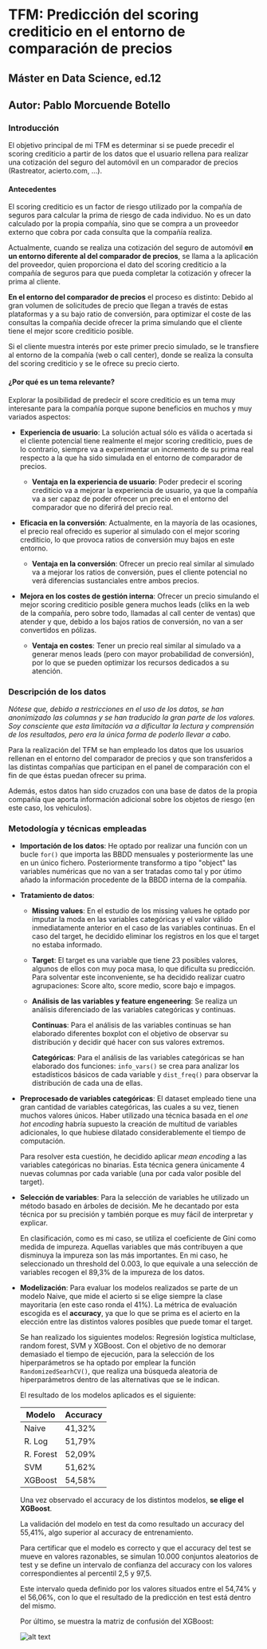 # TFM: Predicción del scoring crediticio en el entorno de comparación de precios

## Máster en Data Science, ed.12 ##

## Autor: Pablo Morcuende Botello ##


### Introducción ###

El objetivo principal de mi TFM es determinar si se puede precedir el scoring crediticio a partir de los datos que el usuario rellena para realizar una cotización del seguro del automóvil en un comparador de precios (Rastreator, acierto.com, ...).

#### Antecedentes ####

El scoring crediticio es un factor de riesgo utilizado por la compañía de seguros para calcular la prima de riesgo de cada individuo. No es un dato calculado por la propia compañía, sino que se compra a un proveedor externo que cobra por cada consulta que la compañía realiza.

Actualmente, cuando se realiza una cotización del seguro de automóvil **en un entorno diferente al del comparador de precios**, se llama a la aplicación del proveedor, quien proporciona el dato del scoring crediticio a la compañía de seguros para que pueda completar la cotización y ofrecer la prima al cliente.

**En el entorno del comparador de precios** el proceso es distinto: Debido al gran volumen de solicitudes de precio que llegan a través de estas plataformas y a su bajo ratio de conversión, para optimizar el coste de las consultas la compañía decide ofrecer la prima simulando que el cliente tiene el mejor score crediticio posible.

Si el cliente muestra interés por este primer precio simulado, se le transfiere al entorno de la compañía (web o call center), donde se realiza la consulta del scoring crediticio y se le ofrece su precio cierto.

#### ¿Por qué es un tema relevante? ####

Explorar la posibilidad de predecir el score crediticio es un tema muy interesante para la compañía porque supone beneficios en muchos y muy variados aspectos:

  * **Experiencia de usuario**: La solución actual sólo es válida o acertada si el cliente potencial tiene realmente el mejor scoring crediticio, pues de lo contrario, siempre va a experimentar un incremento de su prima real respecto a la que ha sido simulada en el entorno de comparador de precios.
  
    * **Ventaja en la experiencia de usuario**: Poder predecir el scoring crediticio va a mejorar la experiencia de usuario, ya que la compañía va a ser capaz de poder ofrecer un precio en el entorno del comparador que no diferirá del precio real.
    
  * **Eficacia en la conversión**: Actualmente, en la mayoría de las ocasiones, el precio real ofrecido es superior al simulado con el mejor scoring crediticio, lo que provoca ratios de conversión muy bajos en este entorno.

    * **Ventaja en la conversión**: Ofrecer un precio real similar al simulado va a mejorar los ratios de conversión, pues el cliente potencial no verá diferencias sustanciales entre ambos precios.
    
  * **Mejora en los costes de gestión interna**: Ofrecer un precio simulando el mejor scoring crediticio posible genera muchos leads (cliks en la web de la compañía, pero sobre todo, llamadas al call center de ventas) que atender y que, debido a los bajos ratios de conversión, no van a ser convertidos en pólizas. 
  
    * **Ventaja en costes**: Tener un precio real similar al simulado va a generar menos leads (pero con mayor probabilidad de conversión), por lo que se pueden optimizar los recursos dedicados a su atención.
    
### Descripción de los datos ###

_Nótese que, debido a restricciones en el uso de los datos, se han anonimizado las columnas y se han traducido la gran parte de los valores. Soy consciente que esta limitación va a dificultar la lectura y comprensión de los resultados, pero era la única forma de poderlo llevar a cabo._

Para la realización del TFM se han empleado los datos que los usuarios rellenan en el entorno del comparador de precios y que son transferidos a las distintas compañías que participan en el panel de comparación con el fin de que éstas puedan ofrecer su prima.

Además, estos datos han sido cruzados con una base de datos de la propia compañía que aporta información adicional sobre los objetos de riesgo (en este caso, los vehículos).

### Metodología y técnicas empleadas ###

* **Importación de los datos**: He optado por realizar una función con un bucle `for()` que importa las BBDD mensuales y posteriormente las une en un único fichero. Posteriormente transformo a tipo "object" las variables numéricas que no van a ser tratadas como tal y por útimo añado la información procedente de la BBDD interna de la compañía.

* **Tratamiento de datos**: 

    * **Missing values**: En el estudio de los missing values he optado por imputar la moda en las variables categóricas y el valor válido inmediatamente anterior en el caso de las variables continuas. En el caso del target, he decidido eliminar los registros en los que el target no estaba informado.
    
     * **Target**: El target es una variable que tiene 23 posibles valores, algunos de ellos con muy poca masa, lo que dificulta su predicción. Para solventar este inconveniente, se ha decidido realizar cuatro agrupaciones: Score alto, score medio, score bajo e impagos.

    * **Análisis de las variables y feature engeneering**: Se realiza un análisis diferenciado de las variables categóricas y continuas.
    
        **Continuas**: Para el análisis de las variables continuas se han elaborado diferentes boxplot con el objetivo de observar su distribución y decidir qué hacer con sus valores extremos.
        
        **Categóricas**: Para el análisis de las variables categóricas se han elaborado dos funciones: `info_vars()` se crea para analizar los estadísticos básicos de cada variable y `dist_freq()` para observar la distribución de cada una de ellas.
          
* **Preprocesado de variables categóricas**: El dataset empleado tiene una gran cantidad de variables categóricas, las cuales a su vez, tienen muchos valores únicos. Haber utilizado una técnica basada en el _one hot encoding_ habría supuesto la creación de multitud de variables adicionales, lo que hubiese dilatado considerablemente el tiempo de computación.

   Para resolver esta cuestión, he decidido aplicar _mean encoding_ a las variables categóricas no binarias. Esta técnica genera      únicamente 4 nuevas columnas por cada variable (una por cada valor posible del target).

* **Selección de variables**: Para la selección de variables he utilizado un método basado en árboles de decisión. Me he decantado por esta técnica por su precisión y también porque es muy fácil de interpretar y explicar.

   En clasificación, como es mi caso, se utiliza el coeficiente de Gini como medida de impureza. Aquellas variables que más contribuyen  a que disminuya la impureza son las más importantes. En mi caso, he seleccionado un threshold del 0.003, lo que equivale a una selección de variables recogen el 89,3% de la impureza de los datos.
   
* **Modelización**: Para evaluar los modelos realizados se parte de un modelo Naive, que mide el acierto si se elige siempre la clase mayoritaria (en este caso ronda el 41%). La métrica de evaluación escogida es el **accuracy**, ya que lo que se prima es el acierto en la elección entre las distintos valores posibles que puede tomar el target.

  Se han realizado los siguientes modelos: Regresión logística multiclase, random forest, SVM y XGBoost. Con el objetivo de no demorar demasiado el tiempo de ejecución, para la selección de los hiperparámetros se ha optado por emplear la función `RandomizedSearhCV()`, que realiza una búsqueda aleatoria de hiperparámetros dentro de las alternativas que se le indican.
   
  El resultado de los modelos aplicados es el siguiente:
  
     Modelo  |  Accuracy
  ---------- | -----------
  Naive      |  41,32%
  R. Log     |  51,79%
  R. Forest  |  52,09%
  SVM        |  51,62%
  XGBoost    |  54,58%
   
  Una vez observado el accuracy de los distintos modelos, **se elige el XGBoost**. 
   
  La validación del modelo en test da como resultado un accuracy del 55,41%, algo superior al accuracy de entrenamiento.
  
  Para certificar que el modelo es correcto y que el accuracy del test se mueve en valores razonables, se simulan 10.000 conjuntos aleatorios de test y se define un intervalo de confianza del accuracy con los valores correspondientes al percentil 2,5 y 97,5.
  
  Este intervalo queda definido por los valores situados entre el 54,74% y el 56,06%, con lo que el resultado de la predicción en test está dentro del mismo.
  
  Por último, se muestra la matriz de confusión del XGBoost:
  
  ![alt text](https://github.com/pablomb08/TFM_scoring_prediction/tree/master/notebooks/confussion_matrix_xgboost.png)
   
